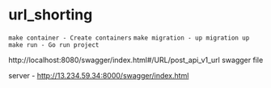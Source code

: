 # url_shorting


`make container - Create containers`
`make migration - up migration up`
`make run - Go run project`

http://localhost:8080/swagger/index.html#/URL/post_api_v1_url swagger file

server - http://13.234.59.34:8000/swagger/index.html

